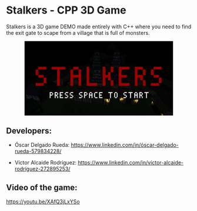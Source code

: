 # Stalkers - CPP 3D Game
Stalkers is a 3D game DEMO made entirely with C++ where you need to find the exit gate to scape from a village that is full of monsters.

<div align="center">
<img src="https://github.com/oscardelgado02/oscardelgado02/blob/main/images/Stalkers Preview.png" align="center" style="width: 80%" />
</div>

## Developers:
- Óscar Delgado Rueda: https://www.linkedin.com/in/óscar-delgado-rueda-579834228/

- Víctor Alcaide Rodríguez: https://www.linkedin.com/in/víctor-alcaide-rodríguez-272895253/

## Video of the game:
 https://youtu.be/XAfQ3jLxYSo
